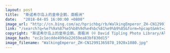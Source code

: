 ```yaml
---
layout: post
title:  "斯诺希尔岛上的皇帝企鹅，南极洲"
date:   "2018-04-05 16:00:00 +0800"
image_url: "http://cn.bing.com/az/hprichbg/rb/WalkingEmperor_ZH-CN12991365878_1920x1080.jpg"
link: "/search?q=%e7%9a%87%e5%b8%9d%e4%bc%81%e9%b9%85&form=hpcapt&mkt=zh-cn"
copyright: "斯诺希尔岛上的皇帝企鹅，南极洲 (© David Tipling Photo Library/Alamy)"
image_hash: "ec2c1ecdde499da22659ea83bf830d15"
image_filename: "WalkingEmperor_ZH-CN12991365878_1920x1080.jpg"
---
```

